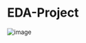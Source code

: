 # EDA-Project
![image](https://github.com/user-attachments/assets/92eab26e-b4eb-4a5e-a4fe-8ccd732ea617)
